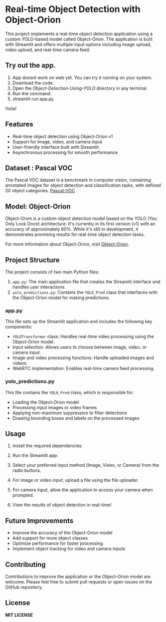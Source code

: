 # Real-time Object Detection with Object-Orion

This project implements a real-time object detection application using a custom YOLO-based model called Object-Orion. The application is built with Streamlit and offers multiple input options including image upload, video upload, and real-time camera feed.

## Try out the app.

1. App doesnt work on web yet. You can try it running on your system.
2. Download the code.
3. Open the *Object-Detection-Using-YOLO* directory in any terminal.
4. Run the command: 
5. streamlit run app.py

Voila!

## Features

- Real-time object detection using Object-Orion v1
- Support for image, video, and camera input
- User-friendly interface built with Streamlit
- Asynchronous processing for smooth performance

## Dataset : Pascal VOC

The Pascal VOC dataset is a benchmark in computer vision, containing annotated images for object detection and classification tasks, with defined 20 object categories. [Pascal-VOC](https://www.kaggle.com/datasets/gauravnarlawar/pascalvoc/)


## Model: Object-Orion

Object-Orion is a custom object detection model based on the YOLO (You Only Look Once) architecture. It's currently in its first version (v1) with an accuracy of approximately 60%. While it's still in development, it demonstrates promising results for real-time object detection tasks.

For more information about Object-Orion, visit [Object-Orion](https://github.com/gauravvvvvvvvvv/object-orion).

## Project Structure

The project consists of two main Python files:

1. `app.py`: The main application file that creates the Streamlit interface and handles user interactions.
2. `yolo_predictions.py`: Contains the `YOLO_Pred` class that interfaces with the Object-Orion model for making predictions.

### app.py

This file sets up the Streamlit application and includes the following key components:

- `YOLOTransformer` class: Handles real-time video processing using the Object-Orion model.
- Input selection: Allows users to choose between image, video, or camera input.
- Image and video processing functions: Handle uploaded images and videos.
- WebRTC implementation: Enables real-time camera feed processing.

### yolo_predictions.py

This file contains the `YOLO_Pred` class, which is responsible for:

- Loading the Object-Orion model
- Processing input images or video frames
- Applying non-maximum suppression to filter detections
- Drawing bounding boxes and labels on the processed images

## Usage

1. Install the required dependencies:
2. Run the Streamlit app:
3. Select your preferred input method (Image, Video, or Camera) from the radio buttons.

4. For image or video input, upload a file using the file uploader.

5. For camera input, allow the application to access your camera when prompted.

6. View the results of object detection in real-time!

## Future Improvements

- Improve the accuracy of the Object-Orion model
- Add support for more object classes
- Optimize performance for faster processing
- Implement object tracking for video and camera inputs

## Contributing

Contributions to improve the application or the Object-Orion model are welcome. Please feel free to submit pull requests or open issues on the GitHub repository.

## License

**MIT LICENSE**
